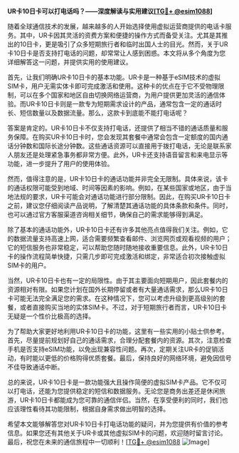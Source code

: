 **UR卡10日卡可以打电话吗？——深度解读与实用建议[[TG💪+ @esim1088](https://t.me/s/esim1088)]**

随着全球通信技术的发展，越来越多的人开始选择使用虚拟运营商提供的电话卡服务。其中，UR卡因其灵活的资费方案和便捷的操作方式而备受关注。尤其是其推出的10日卡，更是吸引了众多短期旅行者和临时出国人士的目光。然而，关于UR卡10日卡是否支持打电话的问题，却常常让人感到困惑。本文将从多个角度为您详细解答这一问题，并提供实用的使用建议。

首先，让我们明确UR卡10日卡的基本功能。UR卡是一种基于eSIM技术的虚拟SIM卡，用户无需实体卡即可完成激活和使用。这种卡的优点在于它不受物理限制，可以在多个国家和地区自由切换网络运营商，为用户提供更加灵活的通信体验。而UR卡10日卡则是一款专为短期需求设计的产品，通常包含一定的通话时长、短信数量以及数据流量。那么，这款卡到底能不能打电话呢？

答案是肯定的。UR卡10日卡不仅支持打电话，还提供了相当不错的通话质量和服务保障。在购买UR卡10日卡时，您会发现其套餐中通常会包含一定额度的国内通话分钟数和国际长途分钟数。这些通话资源可以直接用于拨打电话，无论是联系家人朋友还是处理紧急事务都非常方便。此外，UR卡还支持语音留言和来电显示等功能，进一步提升了用户的使用体验。

然而，值得注意的是，UR卡10日卡的通话功能并非完全无限制。具体来说，该卡的通话权限可能受到地域、时间等因素的影响。例如，在某些国家或地区，由于当地法规的要求，UR卡可能会对通话功能进行部分限制。因此，在购买UR卡10日卡之前，建议您仔细阅读产品说明，了解清楚其通话功能的具体条款和条件。同时，也可以通过官方客服渠道咨询相关细节，确保自己的需求能够得到满足。

除了基本的通话功能外，UR卡10日卡还有许多其他亮点值得我们关注。例如，它的数据流量支持高速上网，适合需要频繁查看邮件、浏览网页或观看视频的用户；它的短信服务也非常稳定，可以帮助您随时随地接收重要信息。此外，UR卡10日卡的操作流程简单快捷，只需几步即可完成激活和绑定，非常适合初次接触虚拟SIM卡的用户。

当然，UR卡10日卡也有一定的局限性。由于其主要面向短期用户，因此套餐内的资源相对有限。如果您计划在国外长期停留或者有大量通话需求，那么UR卡10日卡可能无法完全满足您的需求。在这种情况下，您可以考虑升级到更高级别的套餐，或者直接购买当地的实体SIM卡。不过，对于短期旅行者而言，UR卡10日卡无疑是一个性价比极高的选择。

为了帮助大家更好地利用UR卡10日卡的功能，这里有一些实用的小贴士供参考。首先，尽量提前规划好自己的通话需求，合理分配套餐内的资源。其次，注意检查手机是否支持eSIM功能，以免出现兼容性问题。再次，定期关注UR卡的促销活动，有时能以更低的价格购得优质套餐。最后，保持良好的网络环境，避免因信号不佳导致通话中断。

总的来说，UR卡10日卡是一款功能强大且操作简便的虚拟SIM卡产品。它不仅可以打电话，还能为您提供稳定的短信和数据服务。无论您是商务出差还是休闲旅游，UR卡10日卡都能成为您可靠的通信伴侣。当然，在享受便利的同时，我们也应该理性看待其功能限制，根据自身需求做出明智的选择。

希望本文能够解答您对UR卡10日卡打电话功能的疑问，并为您提供有价值的参考信息。如果您还有其他关于UR卡或其他虚拟SIM卡的问题，欢迎随时留言讨论。最后，祝您在未来的通信旅程中一切顺利！[[TG💪+ @esim1088](https://t.me/s/esim1088) ![Image](https://i.postimg.cc/4NQfJmqS/Snipaste-2025-05-13-00-14-12.png)]